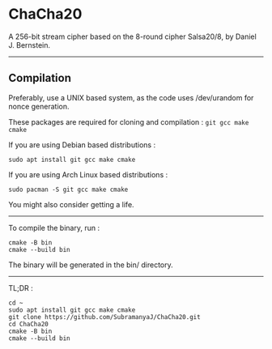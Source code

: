 # ChaCha20

A 256-bit stream cipher based on the 8-round
cipher Salsa20/8, by Daniel J. Bernstein.

---

## Compilation

Preferably, use a UNIX based system, as the code
uses /dev/urandom for nonce generation.

These packages are required for cloning and compilation : `git gcc make cmake`

If you are using Debian based distributions :
```shell
sudo apt install git gcc make cmake
```

If you are using Arch Linux based distributions :
```shell
sudo pacman -S git gcc make cmake
```
You might also consider getting a life.

---

To compile the binary, run : 

```shell
cmake -B bin
cmake --build bin
```

The binary will be generated in the bin/ directory.

---

TL;DR :

```shell
cd ~
sudo apt install git gcc make cmake
git clone https://github.com/SubramanyaJ/ChaCha20.git
cd ChaCha20
cmake -B bin
cmake --build bin
```
